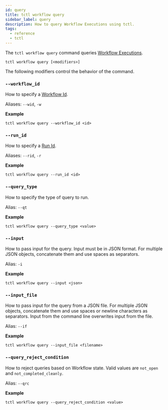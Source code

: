 ```yaml
---
id: query
title: tctl workflow query
sidebar_label: query
description: How to query Workflow Executions using tctl.
tags:
  - reference
  - tctl
---
```


The `tctl workflow query` command queries [Workflow Executions](/docs/content/what-is-a-workflow-execution).

`tctl workflow query [<modifiers>]`

The following modifiers control the behavior of the command.

### `--workflow_id`

How to specify a [Workflow Id](/docs/content/what-is-a-workflow-id).

Aliases: `--wid`, `-w`

**Example**

```
tctl workflow query --workflow_id <id>
```

### `--run_id`

How to specify a [Run Id](/docs/content/what-is-a-run-id).

Aliases: `--rid`, `-r`

**Example**

```
tctl workflow query --run_id <id>
```

### `--query_type`

How to specify the type of query to run.

Alias: `--qt`

**Example**

```
tctl workflow query --query_type <value>
```

### `--input`

How to pass input for the query.
Input must be in JSON format.
For multiple JSON objects, concatenate them and use spaces as separators.

Alias: `-i`

**Example**

```
tctl workflow query --input <json>
```

### `--input_file`

How to pass input for the query from a JSON file.
For multiple JSON objects, concatenate them and use spaces or newline characters as separators.
Input from the command line overwrites input from the file.

Alias: `--if`

**Example**

```
tctl workflow query --input_file <filename>
```

### `--query_reject_condition`

How to reject queries based on Workflow state.
Valid values are `not_open` and `not_completed_cleanly`.

Alias: `--qrc`

**Example**

```
tctl workflow query --query_reject_condition <value>
```
